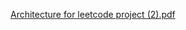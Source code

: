 [Architecture for leetcode project (2).pdf](https://github.com/user-attachments/files/16487295/Architecture.for.leetcode.project.2.pdf)
